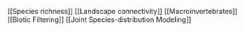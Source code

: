 [[Species richness]]
[[Landscape connectivity]]
[[Macroinvertebrates]]
[[Biotic Filtering]]
[[Joint Species-distribution Modeling]]

